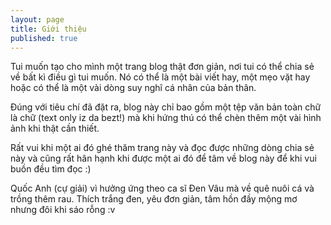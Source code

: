 ```yaml
---
layout: page
title: Giới thiệu
published: true
---
```

Tui muốn tạo cho mình một trang blog thật đơn giản, nơi tui có thể chia sẻ về bất kì điều gì tui muốn. Nó có thể là một bài viết hay, một mẹo vặt hay hoặc có thể là một vài dòng suy nghĩ cá nhân của bản thân.

Đúng với tiêu chí đã đặt ra, blog này chỉ bao gồm một tệp văn bản toàn chữ là chữ (text only iz da bezt!) mà khi hứng thú có thể chèn thêm một vài hình ảnh khi thật cần thiết. 

Rất vui khi một ai đó ghé thăm trang này và đọc được những dòng chia sẻ này và cũng rất hân hạnh khi được một ai đó để tâm về blog này để khi vui buồn đều tìm đọc :)

Quốc Anh (cự giải) vì hưởng ứng theo ca sĩ Đen Vâu mà về quê nuôi cá và trồng thêm rau. Thích trắng đen, yêu đơn giản, tâm hồn đầy mộng mơ nhưng đôi khi sáo rỗng :v
